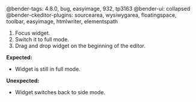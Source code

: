 @bender-tags: 4.8.0, bug, easyimage, 932, tp3163
@bender-ui: collapsed
@bender-ckeditor-plugins: sourcearea, wysiwygarea, floatingspace, toolbar, easyimage, htmlwriter, elementspath

1. Focus widget.
2. Switch it to full mode.
3. Drag and drop widget on the beginning of the editor.

**Expected:**

* Widget is still in full mode.

**Unexpected:**

* Widget switches back to side mode.
